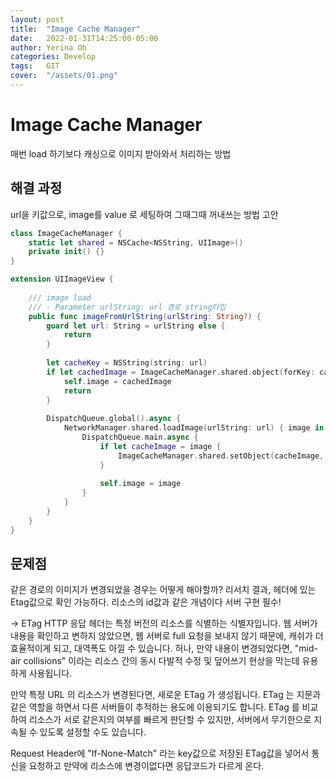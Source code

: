 ```yaml
---
layout: post
title:  "Image Cache Manager"
date:   2022-01-31T14:25:00-05:00
author: Yerina Oh
categories: Develop
tags:	GIT
cover:  "/assets/01.png"
---
```


# Image Cache Manager
매번 load 하기보다 캐싱으로 이미지 받아와서 처리하는 방법

## 해결 과정
url을 키값으로, image를 value 로 세팅하여 그때그때 꺼내쓰는 방법 고안

```Swift
class ImageCacheManager {
    static let shared = NSCache<NSString, UIImage>()
    private init() {}
}

extension UIImageView {
    
    /// image load
    /// - Parameter urlString: url 경로 string타입
    public func imageFromUrlString(urlString: String?) {
        guard let url: String = urlString else {
            return
        }
        
        let cacheKey = NSString(string: url)
        if let cachedImage = ImageCacheManager.shared.object(forKey: cacheKey) {
            self.image = cachedImage
            return
        }
        
        DispatchQueue.global().async {
            NetworkManager.shared.loadImage(urlString: url) { image in
                DispatchQueue.main.async {
                    if let cacheImage = image {
                        ImageCacheManager.shared.setObject(cacheImage, forKey: url as NSString)
                    }
                    
                    self.image = image
                }
            }
        }
    }
}
```

## 문제점
같은 경로의 이미지가 변경되었을 경우는 어떻게 해야할까?
리서치 결과, 헤더에 있는 Etag값으로 확인 가능하다.
리소스의 id값과 같은 개념이다
서버 구현 필수!

->
ETag HTTP 응답 헤더는 특정 버전의 리소스를 식별하는 식별자입니다. 웹 서버가 내용을 확인하고 변하지 않았으면, 웹 서버로 full 요청을 보내지 않기 때문에, 캐쉬가 더 효율적이게 되고, 대역폭도 아낄 수 있습니다. 허나, 만약 내용이 변경되었다면, "mid-air collisions" 이라는 리소스 간의 동시 다발적 수정 및 덮어쓰기 현상을 막는데 유용하게 사용됩니다.

만약 특정 URL 의 리소스가 변경된다면, 새로운 ETag 가 생성됩니다. ETag 는 지문과 같은 역할을 하면서 다른 서버들이 추적하는 용도에 이용되기도 합니다. ETag 를 비교하여 리소스가 서로 같은지의 여부를 빠르게 판단할 수 있지만, 서버에서 무기한으로 지속될 수 있도록 설정할 수도 있습니다.

Request Header에 "If-None-Match" 라는 key값으로 저장된 ETag값을 넣어서 통신을 요청하고 만약에 리소스에 변경이없다면
응답코드가 다르게 온다.

